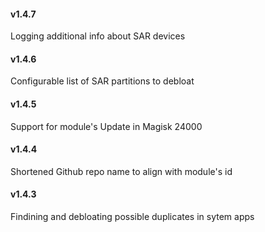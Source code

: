 #### v1.4.7 

Logging additional info about SAR devices 

#### v1.4.6 

Configurable list of SAR partitions to debloat

#### v1.4.5 

Support for module's Update in Magisk 24000

#### v1.4.4

Shortened Github repo name to align with module's id

#### v1.4.3

Findining and debloating possible duplicates in sytem apps
